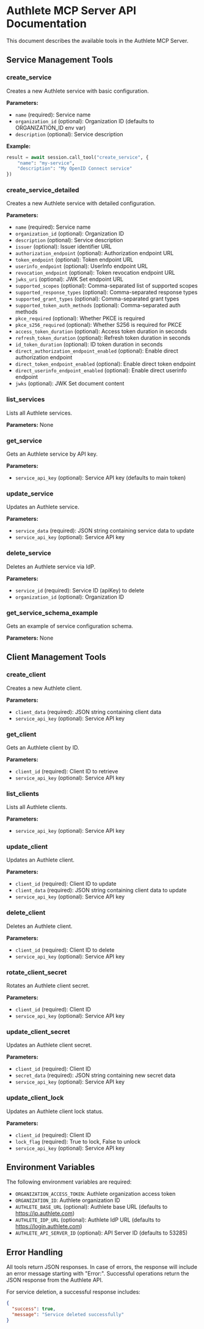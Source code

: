# Authlete MCP Server API Documentation

This document describes the available tools in the Authlete MCP Server.

## Service Management Tools

### create_service
Creates a new Authlete service with basic configuration.

**Parameters:**
- `name` (required): Service name
- `organization_id` (optional): Organization ID (defaults to ORGANIZATION_ID env var)
- `description` (optional): Service description

**Example:**
```python
result = await session.call_tool("create_service", {
    "name": "my-service",
    "description": "My OpenID Connect service"
})
```

### create_service_detailed
Creates a new Authlete service with detailed configuration.

**Parameters:**
- `name` (required): Service name
- `organization_id` (optional): Organization ID
- `description` (optional): Service description
- `issuer` (optional): Issuer identifier URL
- `authorization_endpoint` (optional): Authorization endpoint URL
- `token_endpoint` (optional): Token endpoint URL
- `userinfo_endpoint` (optional): UserInfo endpoint URL
- `revocation_endpoint` (optional): Token revocation endpoint URL
- `jwks_uri` (optional): JWK Set endpoint URL
- `supported_scopes` (optional): Comma-separated list of supported scopes
- `supported_response_types` (optional): Comma-separated response types
- `supported_grant_types` (optional): Comma-separated grant types
- `supported_token_auth_methods` (optional): Comma-separated auth methods
- `pkce_required` (optional): Whether PKCE is required
- `pkce_s256_required` (optional): Whether S256 is required for PKCE
- `access_token_duration` (optional): Access token duration in seconds
- `refresh_token_duration` (optional): Refresh token duration in seconds
- `id_token_duration` (optional): ID token duration in seconds
- `direct_authorization_endpoint_enabled` (optional): Enable direct authorization endpoint
- `direct_token_endpoint_enabled` (optional): Enable direct token endpoint
- `direct_userinfo_endpoint_enabled` (optional): Enable direct userinfo endpoint
- `jwks` (optional): JWK Set document content

### list_services
Lists all Authlete services.

**Parameters:** None

### get_service
Gets an Authlete service by API key.

**Parameters:**
- `service_api_key` (optional): Service API key (defaults to main token)

### update_service
Updates an Authlete service.

**Parameters:**
- `service_data` (required): JSON string containing service data to update
- `service_api_key` (optional): Service API key

### delete_service
Deletes an Authlete service via IdP.

**Parameters:**
- `service_id` (required): Service ID (apiKey) to delete
- `organization_id` (optional): Organization ID

### get_service_schema_example
Gets an example of service configuration schema.

**Parameters:** None

## Client Management Tools

### create_client
Creates a new Authlete client.

**Parameters:**
- `client_data` (required): JSON string containing client data
- `service_api_key` (optional): Service API key

### get_client
Gets an Authlete client by ID.

**Parameters:**
- `client_id` (required): Client ID to retrieve
- `service_api_key` (optional): Service API key

### list_clients
Lists all Authlete clients.

**Parameters:**
- `service_api_key` (optional): Service API key

### update_client
Updates an Authlete client.

**Parameters:**
- `client_id` (required): Client ID to update
- `client_data` (required): JSON string containing client data to update
- `service_api_key` (optional): Service API key

### delete_client
Deletes an Authlete client.

**Parameters:**
- `client_id` (required): Client ID to delete
- `service_api_key` (optional): Service API key

### rotate_client_secret
Rotates an Authlete client secret.

**Parameters:**
- `client_id` (required): Client ID
- `service_api_key` (optional): Service API key

### update_client_secret
Updates an Authlete client secret.

**Parameters:**
- `client_id` (required): Client ID
- `secret_data` (required): JSON string containing new secret data
- `service_api_key` (optional): Service API key

### update_client_lock
Updates an Authlete client lock status.

**Parameters:**
- `client_id` (required): Client ID
- `lock_flag` (required): True to lock, False to unlock
- `service_api_key` (optional): Service API key

## Environment Variables

The following environment variables are required:

- `ORGANIZATION_ACCESS_TOKEN`: Authlete organization access token
- `ORGANIZATION_ID`: Authlete organization ID
- `AUTHLETE_BASE_URL` (optional): Authlete base URL (defaults to https://jp.authlete.com)
- `AUTHLETE_IDP_URL` (optional): Authlete IdP URL (defaults to https://login.authlete.com)
- `AUTHLETE_API_SERVER_ID` (optional): API Server ID (defaults to 53285)

## Error Handling

All tools return JSON responses. In case of errors, the response will include an error message starting with "Error:". Successful operations return the JSON response from the Authlete API.

For service deletion, a successful response includes:
```json
{
  "success": true,
  "message": "Service deleted successfully"
}
```